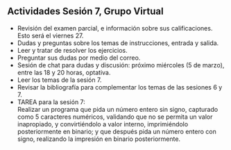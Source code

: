 ## Actividades Sesión 7, Grupo Virtual

*   Revisión del examen parcial, e información sobre sus calificaciones. Esto será el viernes 27.
*   Dudas y preguntas sobre los temas de instrucciones, entrada y salida.
*   Leer y tratar de resolver los ejercicios.
*   Preguntar sus dudas por medio del correo.
*   Sesión de chat para dudas y discusión: próximo miércoles (5 de marzo), entre las 18 y 20 horas, optativa.
*   Leer los temas de la sesión 7\.
*   Revisar la bibliografía para complementar los temas de las sesiones 6 y 7\.
*   TAREA para la sesión 7:  
    Realizar un programa que pida un número entero sin signo, capturado como 5 caracteres numéricos, validando que no se permita un valor inapropiado, y convirtiéndolo a valor interno, imprimiéndolo posteriormente en binario; y que después pida un número entero con signo, realizando la impresión en binario posteriormente.